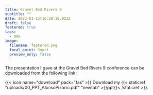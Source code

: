 ```yaml
---
title: Gravel Bed Rivers 9
subtitle: ""
date: 2023-01-13T16:20:19.923Z
draft: false
featured: true
tags:
  - UAS
image:
  filename: featured.png
  focal_point: Smart
  preview_only: false
---
```

The presentation I gave at the Gravel Bed Rivers 9 conference can be downloaded from the following link:

{{< icon name="download" pack="fas" >}} Download my {{< staticref "uploads/00_PPT_AlonsoPizarro.pdf" "newtab" >}}ppt{{< /staticref >}}.